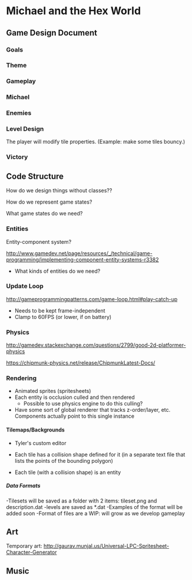 # Michael and the Hex World

## Game Design Document

### Goals

### Theme

### Gameplay

### Michael

### Enemies

### Level Design

The player will modify tile properties. (Example: make some tiles bouncy.)

### Victory

## Code Structure

How do we design things without classes??

How do we represent game states?

What game states do we need?

### Entities

Entity-component system?

http://www.gamedev.net/page/resources/_/technical/game-programming/implementing-component-entity-systems-r3382

- What kinds of entities do we need?

### Update Loop

http://gameprogrammingpatterns.com/game-loop.html#play-catch-up

- Needs to be kept frame-independent
- Clamp to 60FPS (or lower, if on battery)

### Physics

http://gamedev.stackexchange.com/questions/2799/good-2d-platformer-physics

https://chipmunk-physics.net/release/ChipmunkLatest-Docs/

### Rendering

- Animated sprites (spritesheets)
- Each entity is occlusion culled and then rendered
  - Possible to use physics engine to do this culling?
- Have some sort of global renderer that tracks z-order/layer,
  etc. Components actually point to this single instance

#### Tilemaps/Backgrounds

- Tyler's custom editor

- Each tile has a collision shape defined for it (in a separate text file
  that lists the points of the bounding polygon)
- Each tile (with a collision shape) is an entity

##### Data Formats

-Tilesets will be saved as a folder with 2 items: tileset.png and description.dat
-levels are saved as *.dat
-Examples of the format will be added soon
-Format of files are a WIP: will grow as we develop gameplay

## Art

Temporary art: http://gaurav.munjal.us/Universal-LPC-Spritesheet-Character-Generator

## Music
